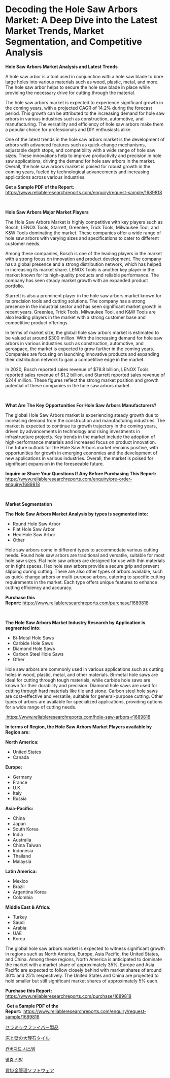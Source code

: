 <p><h1>Decoding the Hole Saw Arbors Market: A Deep Dive into the Latest Market Trends, Market Segmentation, and Competitive Analysis</h1></p><p><strong>Hole Saw Arbors Market Analysis and Latest Trends</strong></p>
<p><p>A hole saw arbor is a tool used in conjunction with a hole saw blade to bore large holes into various materials such as wood, plastic, metal, and more. The hole saw arbor helps to secure the hole saw blade in place while providing the necessary drive for cutting through the material.</p><p>The hole saw arbors market is expected to experience significant growth in the coming years, with a projected CAGR of 14.2% during the forecast period. This growth can be attributed to the increasing demand for hole saw arbors in various industries such as construction, automotive, and manufacturing. The versatility and efficiency of hole saw arbors make them a popular choice for professionals and DIY enthusiasts alike.</p><p>One of the latest trends in the hole saw arbors market is the development of arbors with advanced features such as quick-change mechanisms, adjustable depth stops, and compatibility with a wide range of hole saw sizes. These innovations help to improve productivity and precision in hole saw applications, driving the demand for hole saw arbors in the market. Overall, the hole saw arbors market is poised for robust growth in the coming years, fueled by technological advancements and increasing applications across various industries.</p></p>
<p><strong>Get a Sample PDF of the Report:&nbsp;</strong> <a href="https://www.reliableresearchreports.com/enquiry/request-sample/1689818">https://www.reliableresearchreports.com/enquiry/request-sample/1689818</a></p>
<p>&nbsp;</p>
<p><strong>Hole Saw Arbors Major Market Players</strong></p>
<p><p>The Hole Saw Arbors Market is highly competitive with key players such as Bosch, LENOX Tools, Starrett, Greenlee, Trick Tools, Milwaukee Tool, and K&W Tools dominating the market. These companies offer a wide range of hole saw arbors with varying sizes and specifications to cater to different customer needs.</p><p>Among these companies, Bosch is one of the leading players in the market with a strong focus on innovation and product development. The company has a global presence and a strong distribution network, which has helped in increasing its market share. LENOX Tools is another key player in the market known for its high-quality products and reliable performance. The company has seen steady market growth with an expanded product portfolio.</p><p>Starrett is also a prominent player in the hole saw arbors market known for its precision tools and cutting solutions. The company has a strong presence in the industrial sector and has seen significant market growth in recent years. Greenlee, Trick Tools, Milwaukee Tool, and K&W Tools are also leading players in the market with a strong customer base and competitive product offerings.</p><p>In terms of market size, the global hole saw arbors market is estimated to be valued at around $300 million. With the increasing demand for hole saw arbors in various industries such as construction, automotive, and aerospace, the market is expected to grow further in the coming years. Companies are focusing on launching innovative products and expanding their distribution network to gain a competitive edge in the market.</p><p>In 2020, Bosch reported sales revenue of $78.8 billion, LENOX Tools reported sales revenue of $1.2 billion, and Starrett reported sales revenue of $244 million. These figures reflect the strong market position and growth potential of these companies in the hole saw arbors market.</p></p>
<p>&nbsp;</p>
<p><strong>What Are The Key Opportunities For Hole Saw Arbors Manufacturers?</strong></p>
<p><p>The global Hole Saw Arbors market is experiencing steady growth due to increasing demand from the construction and manufacturing industries. The market is expected to continue its growth trajectory in the coming years, driven by advancements in technology and rising investments in infrastructure projects. Key trends in the market include the adoption of high-performance materials and increased focus on product innovation. The future outlook for the Hole Saw Arbors market remains positive, with opportunities for growth in emerging economies and the development of new applications in various industries. Overall, the market is poised for significant expansion in the foreseeable future.</p></p>
<p><strong>Inquire or Share Your Questions If Any Before Purchasing This Report:</strong> <a href="https://www.reliableresearchreports.com/enquiry/pre-order-enquiry/1689818">https://www.reliableresearchreports.com/enquiry/pre-order-enquiry/1689818</a></p>
<p>&nbsp;</p>
<p><strong>Market Segmentation</strong></p>
<p><strong>The Hole Saw Arbors Market Analysis by types is segmented into:</strong></p>
<p><ul><li>Round Hole Saw Arbor</li><li>Flat Hole Saw Arbor</li><li>Hex Hole Saw Arbor</li><li>Other</li></ul></p>
<p><p>Hole saw arbors come in different types to accommodate various cutting needs. Round hole saw arbors are traditional and versatile, suitable for most hole saw sizes. Flat hole saw arbors are designed for use with thin materials or in tight spaces. Hex hole saw arbors provide a secure grip and prevent slipping during cutting. There are also other types of arbors available, such as quick-change arbors or multi-purpose arbors, catering to specific cutting requirements in the market. Each type offers unique features to enhance cutting efficiency and accuracy.</p></p>
<p><strong>Purchase this Report:&nbsp;</strong><a href="https://www.reliableresearchreports.com/purchase/1689818">https://www.reliableresearchreports.com/purchase/1689818</a></p>
<p>&nbsp;</p>
<p><strong>The Hole Saw Arbors Market Industry Research by Application is segmented into:</strong></p>
<p><ul><li>Bi-Metal Hole Saws</li><li>Carbide Hole Saws</li><li>Diamond Hole Saws</li><li>Carbon Steel Hole Saws</li><li>Other</li></ul></p>
<p><p>Hole saw arbors are commonly used in various applications such as cutting holes in wood, plastic, metal, and other materials. Bi-metal hole saws are ideal for cutting through tough materials, while carbide hole saws are known for their durability and precision. Diamond hole saws are used for cutting through hard materials like tile and stone. Carbon steel hole saws are cost-effective and versatile, suitable for general-purpose cutting. Other types of arbors are available for specialized applications, providing options for a wide range of cutting needs.</p></p>
<p><a href="https://www.reliableresearchreports.com/hole-saw-arbors-r1689818">&nbsp;https://www.reliableresearchreports.com/hole-saw-arbors-r1689818</a></p>
<p><strong>In terms of Region, the Hole Saw Arbors Market Players available by Region are:</strong></p>
<p>
    <p> <strong> North America: </strong>
        <ul>
            <li>United States</li>
            <li>Canada</li>
        </ul>
        </p> 
    <p> <strong> Europe: </strong>
        <ul>
            <li>Germany</li>
            <li>France</li>
            <li>U.K.</li>
            <li>Italy</li>
            <li>Russia</li>
        </ul>
        </p> 
    <p> <strong> Asia-Pacific: </strong>
        <ul>
            <li>China</li>
            <li>Japan</li>
            <li>South Korea</li>
            <li>India</li>
            <li>Australia</li>
            <li>China Taiwan</li>
            <li>Indonesia</li>
            <li>Thailand</li>
            <li>Malaysia</li>
        </ul>
        </p> 
    <p> <strong> Latin America: </strong>
        <ul>
            <li>Mexico</li>
            <li>Brazil</li>
            <li>Argentina Korea</li>
            <li>Colombia</li>
        </ul>
        </p> 
    <p> <strong> Middle East & Africa: </strong>
        <ul>
            <li>Turkey</li>
            <li>Saudi</li>
            <li>Arabia</li>
            <li>UAE</li>
            <li>Korea</li>
        </ul>
    </p>
    </p>
<p><p>The global hole saw arbors market is expected to witness significant growth in regions such as North America, Europe, Asia Pacific, the United States, and China. Among these regions, North America is anticipated to dominate the market with a market share of approximately 35%. Europe and Asia Pacific are expected to follow closely behind with market shares of around 30% and 25% respectively. The United States and China are projected to hold smaller but still significant market shares of approximately 5% each.</p></p>
<p><strong>Purchase this Report: </strong><a href="https://www.reliableresearchreports.com/purchase/1689818">https://www.reliableresearchreports.com/purchase/1689818</a></p>
<p>&nbsp;<strong>Get a Sample PDF of the Report:&nbsp;&nbsp;</strong><a href="https://www.reliableresearchreports.com/enquiry/request-sample/1689818">https://www.reliableresearchreports.com/enquiry/request-sample/1689818</a></p>
<p><strong></strong></p>
<p><p><a href="https://medium.com/@thomassandoval55/%E3%82%BB%E3%83%A9%E3%83%9F%E3%83%83%E3%82%AF%E3%83%95%E3%82%A1%E3%82%A4%E3%83%90%E3%83%BC%E8%A3%BD%E5%93%81%E5%B8%82%E5%A0%B4%E3%81%AF-%E5%B8%82%E5%A0%B4%E3%82%B7%E3%82%A7%E3%82%A2-%E3%82%B5%E3%82%A4%E3%82%BA-2031%E5%B9%B4%E3%81%BE%E3%81%A7%E3%81%AE%E4%BA%88%E6%B8%AC%E3%81%AB%E7%84%A6%E7%82%B9%E3%82%92%E5%BD%93%E3%81%A6%E3%81%A6%E3%81%84%E3%81%BE%E3%81%99-ab5da6a5b998">セラミックファイバー製品</a></p><p><a href="https://github.com/lababdou/Market-Research-Report-List-3/blob/main/546109622526.md">床と壁の大理石タイル</a></p><p><a href="https://medium.com/@wheelgg5674537/%EC%BB%A8%EB%B2%84%EC%A7%95%EB%93%9C-%EC%8B%9C%EC%8A%A4%ED%85%9C-%EC%8B%9C%EC%9E%A5-%EC%8B%9C%EC%9E%A5-%EC%A0%90%EC%9C%A0%EC%9C%A8-%EC%8B%9C%EC%9E%A5-%ED%8A%B8%EB%A0%8C%EB%93%9C-%EB%B0%8F-%EB%AF%B8%EB%9E%98-%EC%84%B1%EC%9E%A5-%ED%83%90%EC%83%89-2da92eaaa523">컨버지드 시스템</a></p><p><a href="https://medium.com/@bub56567/%EC%BB%A4%EC%8A%A4%ED%85%80-%EC%8B%A0%EB%B0%9C-%EC%8B%9C%EC%9E%A5-2031%EB%85%84%EA%B9%8C%EC%A7%80%EC%9D%98-%ED%8A%B8%EB%A0%8C%EB%93%9C-%EC%98%88%EC%B8%A1-%EB%B0%8F-%EA%B2%BD%EC%9F%81-%EB%B6%84%EC%84%9D-52c5d3331a36">맞춤 신발</a></p><p><a href="https://medium.com/@austinjames1907/%E3%82%A2%E3%82%AB%E3%82%A6%E3%83%B3%E3%83%84%E3%83%9A%E3%82%A4%E3%82%A2%E3%83%96%E3%83%AB%E3%82%BD%E3%83%95%E3%83%88%E3%82%A6%E3%82%A7%E3%82%A2%E5%B8%82%E5%A0%B4%E3%81%AE%E8%A6%8F%E6%A8%A1-cagr-%E3%83%88%E3%83%AC%E3%83%B3%E3%83%892024-2030-63c92c744285">買掛金管理ソフトウェア</a></p></p>